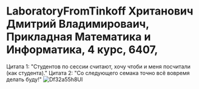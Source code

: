 # LaboratoryFromTinkoff Хританович Дмитрий Владимироваич, Прикладная Математика и Информатика, 4 курс, 6407, 
Цитата 1: "Cтудентов по сессии считают, хочу чтоби и меня посчитали (как студента)."
Цитата 2: "Со следующего семака точно всё вовремя делать буду!"
![Df32a55h8UI](https://github.com/lilGreyd/LaboratoryFromTinkoff/assets/156256815/e8c7f598-6957-4036-9b69-a92f2114cac3)
